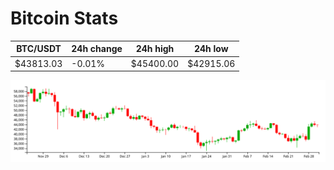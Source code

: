 # Bitcoin Stats

BTC/USDT|24h change|24h high|24h low|
|---|---|---|---|
|$43813.03|-0.01%|$45400.00|$42915.06|

<img src="./chart.svg">
